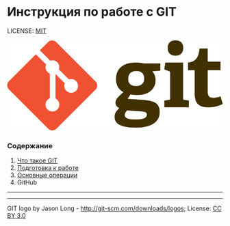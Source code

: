 # **Инструкция по работе с GIT**

LICENSE: [MIT](C:\Users\79277\Documents\обучение\git\homework\License.md)

![git-logo](./ISO/768px-Git-logo.svg.png)

### Содержание
1. [Что такое GIT](/what_is_this.md)
2. [Подготовка к работе](/start.md)
3. [Основные операции](/basics.md)
4. GitHub
 


---

---
GIT logo by Jason Long - 	http://git-scm.com/downloads/logos; License: [CC BY 3.0](https://creativecommons.org/licenses/by/3.0/legalcode)